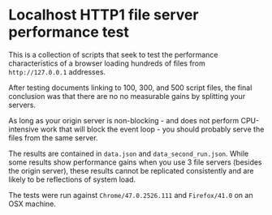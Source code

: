 Localhost HTTP1 file server performance test
============================================

This is a collection of scripts that seek to test the performance characteristics
of a browser loading hundreds of files from `http://127.0.0.1` addresses.

After testing documents linking to 100, 300, and 500 script files, the final conclusion
was that there are no no measurable gains by splitting your servers.

As long as your origin server is non-blocking - and does not perform CPU-intensive work
that will block the event loop - you should probably serve the files from the same server.

The results are contained in `data.json` and `data_second_run.json`. While some results
show performance gains when you use 3 file servers (besides the origin server), these
results cannot be replicated consistently and are likely to be reflections of system load.

The tests were run against `Chrome/47.0.2526.111` and `Firefox/41.0` on an OSX machine.